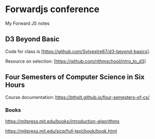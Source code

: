 # Forwardjs conference
My Forward JS notes

## D3 Beyond Basic
Code for class is [https://github.com/Sylvestre67/d3-beyond-basics].

Resource on selection: [https://github.com/rithmschool/intro_to_d3]

## Four Semesters of Computer Science in Six Hours

Course documentation: https://btholt.github.io/four-semesters-of-cs/

### Books 

https://mitpress.mit.edu/books/introduction-algorithms

https://mitpress.mit.edu/sicp/full-text/book/book.html
